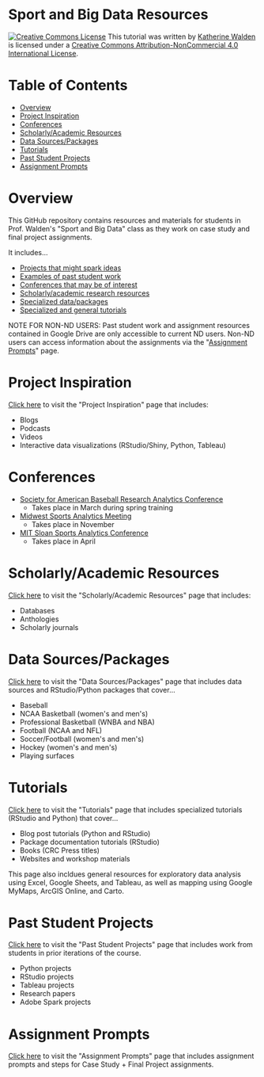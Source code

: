 # Sport and Big Data Resources

<a href="http://creativecommons.org/licenses/by-nc/4.0/" rel="license"><img style="border-width: 0;" src="https://i.creativecommons.org/l/by-nc/4.0/88x31.png" alt="Creative Commons License" /></a>
This tutorial was written by <a href="https://github.com/kwaldenphd">Katherine Walden</a> is licensed under a <a href="http://creativecommons.org/licenses/by-nc/4.0/" rel="license">Creative Commons Attribution-NonCommercial 4.0 International License</a>.

# Table of Contents

- [Overview](#overview)
- [Project Inspiration](#project-inspiration)
- [Conferences](#conferences)
- [Scholarly/Academic Resources](#scholarlyacademic-resources)
- [Data Sources/Packages](#data-sourcespackages)
- [Tutorials](#tutorials)
- [Past Student Projects](#past-student-projects)
- [Assignment Prompts](#assignment-prompts)

# Overview

This GitHub repository contains resources and materials for students in Prof. Walden's "Sport and Big Data" class as they work on case study and final project assignments.

It includes...
- [Projects that might spark ideas](https://github.com/kwaldenphd/sport-data-resources/blob/main/inspiration.md)
- [Examples of past student work](https://github.com/kwaldenphd/sport-data-resources/blob/main/student-projects.md)
- [Conferences that may be of interest](#conferences)
- [Scholarly/academic research resources](https://github.com/kwaldenphd/sport-data-resources/blob/main/existing-research.md)
- [Specialized data/packages](https://github.com/kwaldenphd/sport-data-resources/blob/main/data-packages.md)
- [Specialized and general tutorials](https://github.com/kwaldenphd/sport-data-resources/blob/main/tutorials.md)

NOTE FOR NON-ND USERS: Past student work and assignment resources contained in Google Drive are only accessible to current ND users. Non-ND users can access information about the assignments via the "[Assignment Prompts](https://github.com/kwaldenphd/sport-data-resources/blob/main/assignment-prompts.md)" page.

# Project Inspiration

[Click here](https://github.com/kwaldenphd/sport-data-resources/blob/main/inspiration.md) to visit the "Project Inspiration" page that includes:
- Blogs
- Podcasts
- Videos
- Interactive data visualizations (RStudio/Shiny, Python, Tableau)

# Conferences

* [Society for American Baseball Research Analytics Conference](https://sabr.org/analytics)
    * Takes place in March during spring training
* [Midwest Sports Analytics Meeting](https://goodmanr.wixsite.com/mwsportsanalytics)
    * Takes place in November
* [MIT Sloan Sports Analytics Conference](https://www.sloansportsconference.com/)
    * Takes place in April

# Scholarly/Academic Resources

[Click here](https://github.com/kwaldenphd/sport-data-resources/blob/main/existing-research.md) to visit the "Scholarly/Academic Resources" page that includes:
- Databases
- Anthologies
- Scholarly journals

# Data Sources/Packages

[Click here](https://github.com/kwaldenphd/sport-data-resources/blob/main/data-packages.md) to visit the "Data Sources/Packages" page that includes data sources and RStudio/Python packages that cover...
- Baseball
- NCAA Basketball (women's and men's)
- Professional Basketball (WNBA and NBA)
- Football (NCAA and NFL)
- Soccer/Football (women's and men's)
- Hockey (women's and men's)
- Playing surfaces

# Tutorials

[Click here](https://github.com/kwaldenphd/sport-data-resources/blob/main/tutorials.md) to visit the "Tutorials" page that includes specialized tutorials (RStudio and Python) that cover...
- Blog post tutorials (Python and RStudio)
- Package documentation tutorials (RStudio)
- Books (CRC Press titles)
- Websites and workshop materials

This page also incldues general resources for exploratory data analysis using Excel, Google Sheets, and Tableau, as well as mapping using Google MyMaps, ArcGIS Online, and Carto.

# Past Student Projects

[Click here](https://github.com/kwaldenphd/sport-data-resources/blob/main/student-projects.md) to visit the "Past Student Projects" page that includes work from students in prior iterations of the course.
- Python projects
- RStudio projects
- Tableau projects
- Research papers
- Adobe Spark projects

# Assignment Prompts

[Click here](https://github.com/kwaldenphd/sport-data-resources/blob/main/assignment-prompts.md) to visit the "Assignment Prompts" page that includes assignment prompts and steps for Case Study + Final Project assignments.
